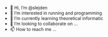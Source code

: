 - 👋 Hi, I’m @slejden
- 👀 I’m interested in running and programming
- 🌱 I’m currently learning theoretical informatic
- 💞️ I’m looking to collaborate on ...
- 📫 How to reach me ...

<!---
slejden/slejden is a ✨ special ✨ repository because its `README.md` (this file) appears on your GitHub profile.
You can click the Preview link to take a look at your changes.
--->
